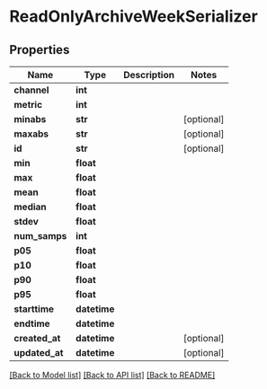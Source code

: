 # ReadOnlyArchiveWeekSerializer

## Properties
Name | Type | Description | Notes
------------ | ------------- | ------------- | -------------
**channel** | **int** |  | 
**metric** | **int** |  | 
**minabs** | **str** |  | [optional] 
**maxabs** | **str** |  | [optional] 
**id** | **str** |  | [optional] 
**min** | **float** |  | 
**max** | **float** |  | 
**mean** | **float** |  | 
**median** | **float** |  | 
**stdev** | **float** |  | 
**num_samps** | **int** |  | 
**p05** | **float** |  | 
**p10** | **float** |  | 
**p90** | **float** |  | 
**p95** | **float** |  | 
**starttime** | **datetime** |  | 
**endtime** | **datetime** |  | 
**created_at** | **datetime** |  | [optional] 
**updated_at** | **datetime** |  | [optional] 

[[Back to Model list]](../README.md#documentation-for-models) [[Back to API list]](../README.md#documentation-for-api-endpoints) [[Back to README]](../README.md)

